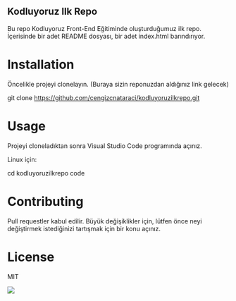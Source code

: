 ## Kodluyoruz Ilk Repo

Bu repo Kodluyoruz Front-End Eğitiminde oluşturduğumuz ilk repo. İçerisinde bir adet README dosyası, bir adet index.html barındırıyor.

# Installation 

Öncelikle projeyi clonelayın. (Buraya sizin reponuzdan aldığınız link gelecek)

git clone https://github.com/cengizcnataraci/kodluyoruzilkrepo.git

# Usage 

Projeyi cloneladıktan sonra Visual Studio Code programında açınız. 

Linux için:

cd kodluyoruzilkrepo
code 

# Contributing 

Pull requestler kabul edilir. Büyük değişiklikler için, lütfen önce neyi değiştirmek istediğinizi tartışmak için bir konu açınız.

# License

MIT

![](https://pbs.twimg.com/media/FayfP52XwAUj4xH.png)


